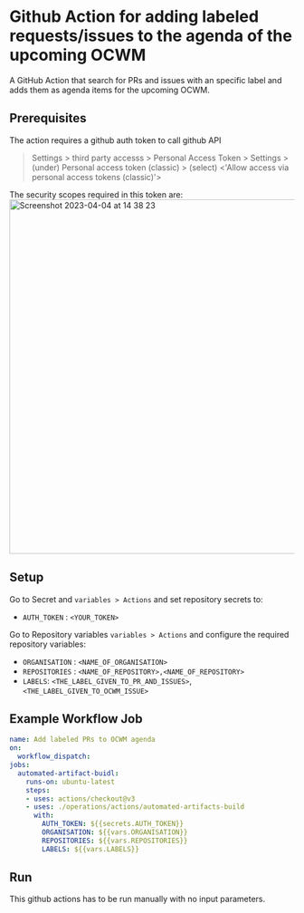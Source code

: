 # Github Action for adding labeled requests/issues to the agenda of the upcoming OCWM

A GitHub Action that search for PRs and issues with an specific label and adds them as agenda items for the upcoming OCWM.

## Prerequisites

The action requires a github auth token to call github API

> Settings > third party accesss >  Personal Access Token > Settings >
> (under) Personal access token (classic) > (select) <'Allow access via
> personal access tokens (classic)'>

The security scopes required in this token are:
<br>
<img width="626" alt="Screenshot 2023-04-04 at 14 38 23" src="https://user-images.githubusercontent.com/40007659/229800559-fd722029-86bf-4ee3-aafe-44386a747f3f.png">

## Setup

Go to Secret and `variables > Actions` and set repository secrets to:
* `AUTH_TOKEN` : `<YOUR_TOKEN>`

Go to Repository variables `variables > Actions` and configure the required repository variables:
* `ORGANISATION` : `<NAME_OF_ORGANISATION>`
* `REPOSITORIES` : `<NAME_OF_REPOSITORY>,<NAME_OF_REPOSITORY>`
* `LABELS`:  `<THE_LABEL_GIVEN_TO_PR_AND_ISSUES>`, `<THE_LABEL_GIVEN_TO_OCWM_ISSUE>`

## Example Workflow Job

```yaml
name: Add labeled PRs to OCWM agenda
on:
  workflow_dispatch:
jobs:
  automated-artifact-buidl:
    runs-on: ubuntu-latest
    steps:
    - uses: actions/checkout@v3
    - uses: ./operations/actions/automated-artifacts-build
      with: 
        AUTH_TOKEN: ${{secrets.AUTH_TOKEN}}
        ORGANISATION: ${{vars.ORGANISATION}}
        REPOSITORIES: ${{vars.REPOSITORIES}}
        LABELS: ${{vars.LABELS}}
```

## Run

This github actions has to be run manually with no input parameters.
